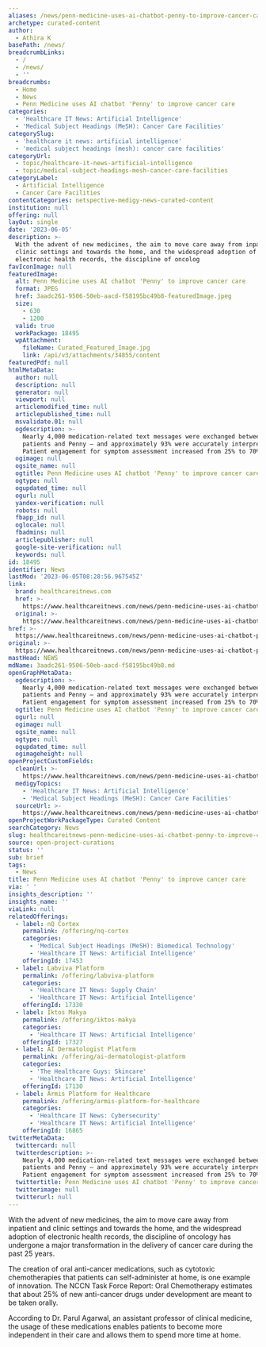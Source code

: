```yaml
---
aliases: /news/penn-medicine-uses-ai-chatbot-penny-to-improve-cancer-care
archetype: curated-content
author:
  - Athira K
basePath: /news/
breadcrumbLinks:
  - /
  - /news/
  - ''
breadcrumbs:
  - Home
  - News
  - Penn Medicine uses AI chatbot 'Penny' to improve cancer care
categories:
  - 'Healthcare IT News: Artificial Intelligence'
  - 'Medical Subject Headings (MeSH): Cancer Care Facilities'
categorySlug:
  - 'healthcare it news: artificial intelligence'
  - 'medical subject headings (mesh): cancer care facilities'
categoryUrl:
  - topic/healthcare-it-news-artificial-intelligence
  - topic/medical-subject-headings-mesh-cancer-care-facilities
categoryLabel:
  - Artificial Intelligence
  - Cancer Care Facilities
contentCategories: netspective-medigy-news-curated-content
institution: null
offering: null
layOut: single
date: '2023-06-05'
description: >-
  With the advent of new medicines, the aim to move care away from inpatient and
  clinic settings and towards the home, and the widespread adoption of
  electronic health records, the discipline of oncolog
favIconImage: null
featuredImage:
  alt: Penn Medicine uses AI chatbot 'Penny' to improve cancer care
  format: JPEG
  href: 3aadc261-9506-50eb-aacd-f58195bc49b8-featuredImage.jpeg
  size:
    - 630
    - 1200
  valid: true
  workPackage: 18495
  wpAttachment:
    fileName: Curated_Featured_Image.jpg
    link: /api/v3/attachments/34855/content
featuredPdf: null
htmlMetaData:
  author: null
  description: null
  generator: null
  viewport: null
  articlemodified_time: null
  articlepublished_time: null
  msvalidate.01: null
  ogdescription: >-
    Nearly 4,000 medication-related text messages were exchanged between
    patients and Penny – and approximately 93% were accurately interpreted.
    Patient engagement for symptom assessment increased from 25% to 70%.
  ogimage: null
  ogsite_name: null
  ogtitle: Penn Medicine uses AI chatbot 'Penny' to improve cancer care
  ogtype: null
  ogupdated_time: null
  ogurl: null
  yandex-verification: null
  robots: null
  fbapp_id: null
  oglocale: null
  fbadmins: null
  articlepublisher: null
  google-site-verification: null
  keywords: null
id: 18495
identifier: News
lastMod: '2023-06-05T08:28:56.967545Z'
link:
  brand: healthcareitnews.com
  href: >-
    https://www.healthcareitnews.com/news/penn-medicine-uses-ai-chatbot-penny-improve-cancer-care
  original: >-
    https://www.healthcareitnews.com/news/penn-medicine-uses-ai-chatbot-penny-improve-cancer-care
href: >-
  https://www.healthcareitnews.com/news/penn-medicine-uses-ai-chatbot-penny-improve-cancer-care
original: >-
  https://www.healthcareitnews.com/news/penn-medicine-uses-ai-chatbot-penny-improve-cancer-care
mastHead: NEWS
mdName: 3aadc261-9506-50eb-aacd-f58195bc49b8.md
openGraphMetaData:
  ogdescription: >-
    Nearly 4,000 medication-related text messages were exchanged between
    patients and Penny – and approximately 93% were accurately interpreted.
    Patient engagement for symptom assessment increased from 25% to 70%.
  ogtitle: Penn Medicine uses AI chatbot 'Penny' to improve cancer care
  ogurl: null
  ogimage: null
  ogsite_name: null
  ogtype: null
  ogupdated_time: null
  ogimageheight: null
openProjectCustomFields:
  cleanUrl: >-
    https://www.healthcareitnews.com/news/penn-medicine-uses-ai-chatbot-penny-improve-cancer-care
  medigyTopics:
    - 'Healthcare IT News: Artificial Intelligence'
    - 'Medical Subject Headings (MeSH): Cancer Care Facilities'
  sourceUrl: >-
    https://www.healthcareitnews.com/news/penn-medicine-uses-ai-chatbot-penny-improve-cancer-care
openProjectWorkPackageType: Curated Content
searchCategory: News
slug: healthcareitnews-penn-medicine-uses-ai-chatbot-penny-to-improve-cancer-care
source: open-project-curations
status: ''
sub: brief
tags:
  - News
title: Penn Medicine uses AI chatbot 'Penny' to improve cancer care
via: ' '
insights_description: ''
insights_name: ''
viaLink: null
relatedOfferings:
  - label: nQ Cortex
    permalink: /offering/nq-cortex
    categories:
      - 'Medical Subject Headings (MeSH): Biomedical Technology'
      - 'Healthcare IT News: Artificial Intelligence'
    offeringId: 17453
  - label: Labviva Platform
    permalink: /offering/labviva-platform
    categories:
      - 'Healthcare IT News: Supply Chain'
      - 'Healthcare IT News: Artificial Intelligence'
    offeringId: 17330
  - label: Iktos Makya
    permalink: /offering/iktos-makya
    categories:
      - 'Healthcare IT News: Artificial Intelligence'
    offeringId: 17327
  - label: AI Dermatologist Platform
    permalink: /offering/ai-dermatologist-platform
    categories:
      - 'The Healthcare Guys: Skincare'
      - 'Healthcare IT News: Artificial Intelligence'
    offeringId: 17130
  - label: Armis Platform for Healthcare
    permalink: /offering/armis-platform-for-healthcare
    categories:
      - 'Healthcare IT News: Cybersecurity'
      - 'Healthcare IT News: Artificial Intelligence'
    offeringId: 16865
twitterMetaData:
  twittercard: null
  twitterdescription: >-
    Nearly 4,000 medication-related text messages were exchanged between
    patients and Penny – and approximately 93% were accurately interpreted.
    Patient engagement for symptom assessment increased from 25% to 70%.
  twittertitle: Penn Medicine uses AI chatbot 'Penny' to improve cancer care
  twitterimage: null
  twitterurl: null
---
```

<p>With the advent of new medicines, the aim to move care away from inpatient and clinic settings and towards the home, and the widespread adoption of electronic health records, the discipline of oncology has undergone a major transformation in the delivery of cancer care during the past 25 years.</p><p>The creation of oral anti-cancer medications, such as cytotoxic chemotherapies that patients can self-administer at home, is one example of innovation. The NCCN Task Force Report: Oral Chemotherapy estimates that about 25% of new anti-cancer drugs under development are meant to be taken orally.</p><p>According to Dr. Parul Agarwal, an assistant professor of clinical medicine, the usage of these medications enables patients to become more independent in their care and allows them to spend more time at home.</p>
